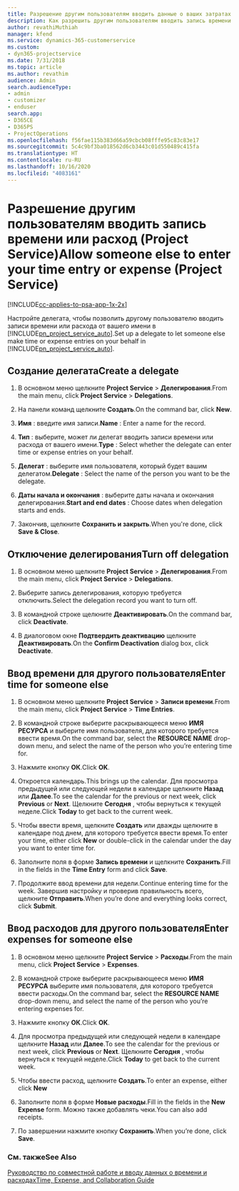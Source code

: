 ```yaml
---
title: Разрешение другим пользователям вводить данные о ваших затратах времени или расходах
description: Как разрешить другим пользователям вводить запись времени или расход в Project Service
author: revathiMuthiah
manager: kfend
ms.service: dynamics-365-customerservice
ms.custom:
- dyn365-projectservice
ms.date: 7/31/2018
ms.topic: article
ms.author: revathim
audience: Admin
search.audienceType:
- admin
- customizer
- enduser
search.app:
- D365CE
- D365PS
- ProjectOperations
ms.openlocfilehash: f56fae115b383d66a59cbcb08fffe95c83c83e17
ms.sourcegitcommit: 5c4c9bf3ba018562d6cb3443c01d550489c415fa
ms.translationtype: HT
ms.contentlocale: ru-RU
ms.lasthandoff: 10/16/2020
ms.locfileid: "4083161"
---
```

# <a name="allow-someone-else-to-enter-your-time-entry-or-expense-project-service"></a><span data-ttu-id="af685-103">Разрешение другим пользователям вводить запись времени или расход (Project Service)</span><span class="sxs-lookup"><span data-stu-id="af685-103">Allow someone else to enter your time entry or expense (Project Service)</span></span>

[!INCLUDE[cc-applies-to-psa-app-1x-2x](../includes/cc-applies-to-psa-app-1x-2x.md)]

<span data-ttu-id="af685-104">Настройте делегата, чтобы позволить другому пользователю вводить записи времени или расхода от вашего имени в [!INCLUDE[pn_project_service_auto](../includes/pn-project-service-auto.md)].</span><span class="sxs-lookup"><span data-stu-id="af685-104">Set up a delegate to let someone else make time or expense entries on your behalf in [!INCLUDE[pn_project_service_auto](../includes/pn-project-service-auto.md)].</span></span>  
  
## <a name="create-a-delegate"></a><span data-ttu-id="af685-105">Создание делегата</span><span class="sxs-lookup"><span data-stu-id="af685-105">Create a delegate</span></span>  
  
1.  <span data-ttu-id="af685-106">В основном меню щелкните **Project Service** > **Делегирования**.</span><span class="sxs-lookup"><span data-stu-id="af685-106">From the main menu, click **Project Service** > **Delegations**.</span></span>  
  
2.  <span data-ttu-id="af685-107">На панели команд щелкните **Создать**.</span><span class="sxs-lookup"><span data-stu-id="af685-107">On the command bar, click **New**.</span></span>  
  
3. <span data-ttu-id="af685-108">**Имя** : введите имя записи.</span><span class="sxs-lookup"><span data-stu-id="af685-108">**Name** : Enter a name for the record.</span></span>  
  
4. <span data-ttu-id="af685-109">**Тип** : выберите, может ли делегат вводить записи времени или расхода от вашего имени.</span><span class="sxs-lookup"><span data-stu-id="af685-109">**Type** : Select whether the delegate can enter time or expense entries on your behalf.</span></span>  
  
5. <span data-ttu-id="af685-110">**Делегат** : выберите имя пользователя, который будет вашим делегатом.</span><span class="sxs-lookup"><span data-stu-id="af685-110">**Delegate** : Select the name of the person you want to be the delegate.</span></span>  
  
6. <span data-ttu-id="af685-111">**Даты начала и окончания** : выберите даты начала и окончания делегирования.</span><span class="sxs-lookup"><span data-stu-id="af685-111">**Start and end dates** : Choose dates when delegation starts and ends.</span></span>  
  
7.  <span data-ttu-id="af685-112">Закончив, щелкните **Сохранить и закрыть**.</span><span class="sxs-lookup"><span data-stu-id="af685-112">When you're done, click **Save & Close**.</span></span>  
  
## <a name="turn-off-delegation"></a><span data-ttu-id="af685-113">Отключение делегирования</span><span class="sxs-lookup"><span data-stu-id="af685-113">Turn off delegation</span></span>  
  
1.  <span data-ttu-id="af685-114">В основном меню щелкните **Project Service** > **Делегирования**.</span><span class="sxs-lookup"><span data-stu-id="af685-114">From the main menu, click **Project Service** > **Delegations**.</span></span>  
  
2.  <span data-ttu-id="af685-115">Выберите запись делегирования, которую требуется отключить.</span><span class="sxs-lookup"><span data-stu-id="af685-115">Select the delegation record you want to turn off.</span></span>  
  
3.  <span data-ttu-id="af685-116">В командной строке щелкните **Деактивировать**.</span><span class="sxs-lookup"><span data-stu-id="af685-116">On the command bar, click **Deactivate**.</span></span>  
  
4.  <span data-ttu-id="af685-117">В диалоговом окне **Подтвердить деактивацию** щелкните **Деактивировать**.</span><span class="sxs-lookup"><span data-stu-id="af685-117">On the **Confirm Deactivation** dialog box, click **Deactivate**.</span></span>  
  
## <a name="enter-time-for-someone-else"></a><span data-ttu-id="af685-118">Ввод времени для другого пользователя</span><span class="sxs-lookup"><span data-stu-id="af685-118">Enter time for someone else</span></span>  
  
1.  <span data-ttu-id="af685-119">В основном меню щелкните **Project Service** > **Записи времени**.</span><span class="sxs-lookup"><span data-stu-id="af685-119">From the main menu, click **Project Service** > **Time Entries**.</span></span>  
  
2.  <span data-ttu-id="af685-120">В командной строке выберите раскрывающееся меню **ИМЯ РЕСУРСА** и выберите имя пользователя, для которого требуется ввести время.</span><span class="sxs-lookup"><span data-stu-id="af685-120">On the command bar, select the **RESOURCE NAME** drop-down menu, and select the name of the person who you’re entering time for.</span></span>  
  
3.  <span data-ttu-id="af685-121">Нажмите кнопку **ОК**.</span><span class="sxs-lookup"><span data-stu-id="af685-121">Click **OK**.</span></span>  
  
4.  <span data-ttu-id="af685-122">Откроется календарь.</span><span class="sxs-lookup"><span data-stu-id="af685-122">This brings up the calendar.</span></span> <span data-ttu-id="af685-123">Для просмотра предыдущей или следующей недели в календаре щелкните **Назад** или **Далее**.</span><span class="sxs-lookup"><span data-stu-id="af685-123">To see the calendar for the previous or next week, click **Previous** or **Next**.</span></span> <span data-ttu-id="af685-124">Щелкните **Сегодня** , чтобы вернуться к текущей неделе.</span><span class="sxs-lookup"><span data-stu-id="af685-124">Click **Today** to get back to the current week.</span></span>  
  
5.  <span data-ttu-id="af685-125">Чтобы ввести время, щелкните **Создать** или дважды щелкните в календаре под днем, для которого требуется ввести время.</span><span class="sxs-lookup"><span data-stu-id="af685-125">To enter your time, either click **New** or double-click in the calendar under the day you want to enter time for.</span></span>  
  
6.  <span data-ttu-id="af685-126">Заполните поля в форме **Запись времени** и щелкните **Сохранить**.</span><span class="sxs-lookup"><span data-stu-id="af685-126">Fill in the fields in the **Time Entry** form and click **Save**.</span></span>  
  
7.  <span data-ttu-id="af685-127">Продолжите ввод времени для недели.</span><span class="sxs-lookup"><span data-stu-id="af685-127">Continue entering time for the week.</span></span> <span data-ttu-id="af685-128">Завершив настройку и проверив правильность всего, щелкните **Отправить**.</span><span class="sxs-lookup"><span data-stu-id="af685-128">When you’re done and everything looks correct, click **Submit**.</span></span>  
  
## <a name="enter-expenses-for-someone-else"></a><span data-ttu-id="af685-129">Ввод расходов для другого пользователя</span><span class="sxs-lookup"><span data-stu-id="af685-129">Enter expenses for someone else</span></span>  
  
1.  <span data-ttu-id="af685-130">В основном меню щелкните **Project Service** > **Расходы**.</span><span class="sxs-lookup"><span data-stu-id="af685-130">From the main menu, click **Project Service** > **Expenses**.</span></span>  
  
2.  <span data-ttu-id="af685-131">В командной строке выберите раскрывающееся меню **ИМЯ РЕСУРСА** выберите имя пользователя, для которого требуется ввести расходы.</span><span class="sxs-lookup"><span data-stu-id="af685-131">On the command bar, select the **RESOURCE NAME** drop-down menu, and select the name of the person who you’re entering expenses for.</span></span>  
  
3.  <span data-ttu-id="af685-132">Нажмите кнопку **ОК**.</span><span class="sxs-lookup"><span data-stu-id="af685-132">Click **OK**.</span></span>  
  
4.  <span data-ttu-id="af685-133">Для просмотра предыдущей или следующей недели в календаре щелкните **Назад** или **Далее**.</span><span class="sxs-lookup"><span data-stu-id="af685-133">To see the calendar for the previous or next week, click **Previous** or **Next**.</span></span> <span data-ttu-id="af685-134">Щелкните **Сегодня** , чтобы вернуться к текущей неделе.</span><span class="sxs-lookup"><span data-stu-id="af685-134">Click **Today** to get back to the current week.</span></span>  
  
5.  <span data-ttu-id="af685-135">Чтобы ввести расход, щелкните **Создать**.</span><span class="sxs-lookup"><span data-stu-id="af685-135">To enter an expense, either click **New**</span></span>  
  
6.  <span data-ttu-id="af685-136">Заполните поля в форме **Новые расходы**.</span><span class="sxs-lookup"><span data-stu-id="af685-136">Fill in the fields in the **New Expense** form.</span></span> <span data-ttu-id="af685-137">Можно также добавлять чеки.</span><span class="sxs-lookup"><span data-stu-id="af685-137">You can also add receipts.</span></span>  
  
7.  <span data-ttu-id="af685-138">По завершении нажмите кнопку **Сохранить**.</span><span class="sxs-lookup"><span data-stu-id="af685-138">When you’re done, click **Save**.</span></span>  
  
### <a name="see-also"></a><span data-ttu-id="af685-139">См. также</span><span class="sxs-lookup"><span data-stu-id="af685-139">See Also</span></span>  
 [<span data-ttu-id="af685-140">Руководство по совместной работе и вводу данных о времени и расходах</span><span class="sxs-lookup"><span data-stu-id="af685-140">Time, Expense, and Collaboration Guide</span></span>](../psa/time-expense-collaboration-guide.md)
